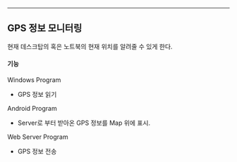 ****

## GPS 정보 모니터링

현재 데스크탑의 혹은 노트북의 현재 위치를 알려줄 수 있게 한다.

#### 기능

Windows Program 

- GPS 정보 읽기 

Android Program

- Server로 부터 받아온 GPS 정보를 Map 위에 표시.

Web Server Program 

- GPS 정보 전송
